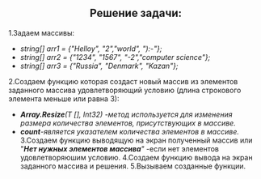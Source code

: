 <center> <h2>Решение задачи:</h2></center>

1.Задаем массивы:
* _string[] arr1 = {"Helloy", "2","world", "):-"};_
* _string[] arr2 = {"1234", "1567", "-2","computer science"};_
* _string[] arr3 = {"Russia", "Denmark", "Kazan"};_ 

2.Создаем функцию которая создаст новый массив из элементов заданного массива удовлетворяющий условию (длина строкового элемента меньше или равна 3):
  *  _**Array.Resize**(T [], Int32) -метод используется для изменения размера количества элементов, присутствующих в массиве._
  * _**count**-является указателем количества элементов в массиве._
3.Создаем функцию выводящую на экран полученный массив или "_***Нет нужных элементов массива***"_ -если нет элементов удовлетворяюшим условию.
4.Создаем функцию вывода на экран заданного массива и решения.
5.Вызываем созданные функции.